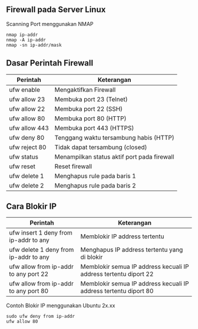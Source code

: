 ## Firewall pada Server Linux
Scanning Port menggunakan NMAP
```
nmap ip-addr
nmap -A ip-addr
nmap -sn ip-addr/mask
```

## Dasar Perintah Firewall
| Perintah | Keterangan |
| --- | --- |
| ufw enable | Mengaktifkan Firewall |
| ufw allow 23 | Membuka port 23 (Telnet) |
| ufw allow 22 | Membuka port 22 (SSH) |
| ufw allow 80 | Membuka port 80 (HTTP) |
| ufw allow 443 | Membuka port 443 (HTTPS) |
| ufw deny 80 | Tenggang waktu tersambung habis (HTTP) |
| ufw reject 80 | Tidak dapat tersambung (closed) |
| ufw status | Menampilkan status aktif port pada firewall |
| ufw reset | Reset firewall |
| ufw delete 1 | Menghapus rule pada baris 1 |
| ufw delete 2 | Menghapus rule pada baris 2 |

## Cara Blokir IP
| Perintah | Keterangan |
| --- | --- |
| ufw insert 1 deny from ip-addr to any | Memblokir IP address tertentu |
| ufw delete 1 deny from ip-addr to any | Menghapus IP address tertentu yang di blokir |
| ufw allow from ip-addr to any port 22 | Memblokir semua IP address kecuali IP address tertentu diport 22 |
| ufw allow from ip-addr to any port 80 | Memblokir semua IP address kecuali IP address tertentu diport 80 |

Contoh Blokir IP menggunakan Ubuntu 2x.xx
```
sudo ufw deny from ip-addr
ufw allow 80
```
